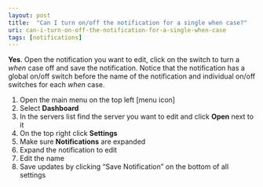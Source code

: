 ```yaml
---
layout: post
title:  "Can I turn on/off the notification for a single when case?"
uri: can-i-turn-on-off-the-notification-for-a-single-when-case
tags: [notifications]
---
```


<p>
    <strong>Yes</strong>. Open the notification you want to edit, click on the switch to turn a <em>when</em> case off
    and save the notification. Notice that the notification has a global on/off switch before the name of the
    notification and individual on/off switches for each <em>when</em> case.
</p>

<!--more-->

<ol>
    <li>Open the main menu on the top left [menu icon]</li>
    <li>Select <strong>Dashboard</strong></li>
    <li>In the servers list find the server you want to edit and click <strong>Open</strong> next to it</li>
    <li>On the top right click <strong>Settings</strong></li>
    <li>Make sure <strong>Notifications</strong> are expanded</li>
    <li>Expand the notification to edit</li>
    <li>Edit the name</li>
    <li>Save updates by clicking “Save Notification” on the bottom of all settings</li>
</ol>
